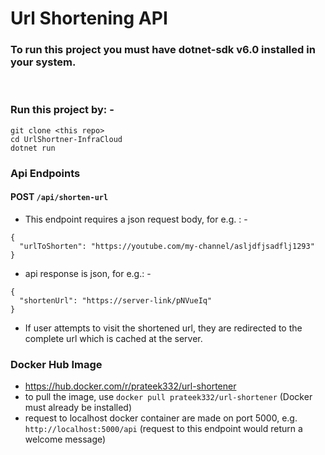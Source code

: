 # Url Shortening API

### To run this project you must have dotnet-sdk v6.0 installed in your system.

<br />

### Run this project by: -
```
git clone <this repo>
cd UrlShortner-InfraCloud
dotnet run
```

### Api Endpoints

#### POST `/api/shorten-url`
- This endpoint requires a json request body, for e.g. : -
```
{
  "urlToShorten": "https://youtube.com/my-channel/asljdfjsadflj1293"
}
```
- api response is json, for e.g.: -
```
{
  "shortenUrl": "https://server-link/pNVueIq"
}
```
- If user attempts to visit the shortened url, they are redirected to the complete url which is cached at the server.

### Docker Hub Image
- https://hub.docker.com/r/prateek332/url-shortener
- to pull the image, use `docker pull prateek332/url-shortener` (Docker must already  be installed)
- request to localhost docker container are made on port 5000, e.g. `http://localhost:5000/api` (request to this endpoint would return a welcome message)
